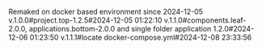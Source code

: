 Remaked on docker based environment since 2024-12-05
v.1.0.0#project.top-1.2.5#2024-12-05 01:22:10
v.1.1.0#components.leaf-2.0.0, applications.bottom-2.0.0 and single folder application 1.2.0#2024-12-06 01:23:50
v.1.1.1#locate docker-compose.yml#2024-12-08 23:33:56
